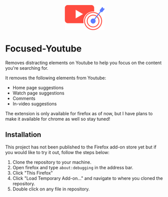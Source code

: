 <p align="center">
    <img src="/icons/focused_youtube_icon_default.svg" alt="Focused-Youtube Logo" title="Focused-Youtube Logo" width="25%">
</p>

# Focused-Youtube
Removes distracting elements on Youtube to help you focus on the content you're searching for.

It removes the following elements from Youtube:
- Home page suggestions
- Watch page suggestions
- Comments
- In-video suggestions

The extension is only available for firefox as of now, but I have plans to make it available for chrome as well so stay tuned!

## Installation
This project has not been published to the Firefox add-on store yet but if you would like to try it out, follow the  steps below:
1. Clone the repository to your machine.
2. Open firefox and type ```about:debugging``` in the address bar.
3. Click "This Firefox"
4. Click "Load Temporary Add-on..." and navigate to where you cloned the repository.
5. Double click on any file in repository.